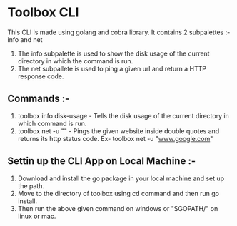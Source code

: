 # Toolbox CLI
This CLI is made using golang and cobra library. It contains 2 subpalettes :- info and net

1. The info subpalette is used to show the disk usage of the current directory in which the command is run.
2. The net subpallete is used to ping a given url and return a HTTP response code.

## Commands :-

1. toolbox info disk-usage - Tells the disk usage of the current directory in which command is run.
2. toolbox net -u "<url-of-a-website>" - Pings the given website inside double quotes and returns its http status code. 
                                         Ex- toolbox net -u "www.google.com"

## Settin up the CLI App on Local Machine :-
1. Download and install the go package in your local machine and set up the path.
2. Move to the directory of toolbox using cd command and then run go install.
3. Then run the above given command on windows or "$GOPATH/<above-given-command>" on linux or mac.
